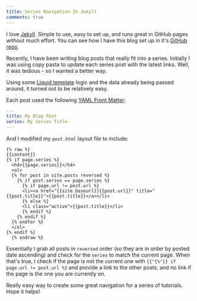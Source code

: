 ```yaml
---
title: Series Navigation In Jekyll
comments: true
---
```


I love [Jekyll](http://jekyllrb.com/).  Simple to use, easy to set up, and runs great in GitHub pages without much effort. You can see how I have this blog set up in it's [GitHub repo](https://github.com/kellyjandrews/kellyjandrews.github.io).

Recently, I have been writing blog posts that really fit into a series. Initially I was using copy pasta to update each series post with the latest links. Well, it was tedious - so I wanted a better way.

Using some [Liquid template](http://liquidmarkup.org/) logic and the data already being passed around, it turned out to be relatively easy.

Each post used the following [YAML Front Matter](http://jekyllrb.com/docs/frontmatter/):

```yaml
---
title: My Blog Post
series: My Series Title
---
```

And I modified my `post.html` layout file to include:

```liquid
{% raw %}
{{content}}
{% if page.series %}
  <h4>{{page.series}}</h4>
  <ol>
  {% for post in site.posts reversed %}
    {% if post.series == page.series %}
      {% if page.url != post.url %}
      <li><a href="{{site.baseurl}}{{post.url}}" title="{{post.title}}">{{post.title}}</a></li>
      {% else %}
      <li class="active">{{post.title}}</li>
      {% endif %}
    {% endif %}
  {% endfor %}
  </ol>
{% endif %}
  {% endraw %}
```

Essentially I grab all posts in `reversed` order (so they are in order by posted date ascending) and check for the `series` to match the current page. When that's true, I check if the page is not the current one with `{{"{%"}} if page.url != post.url %}` and provide a link to the other posts, and no link if the page is the one you are currently on.

Really easy way to create some great navigation for a series of tutorials. Hope it helps!
